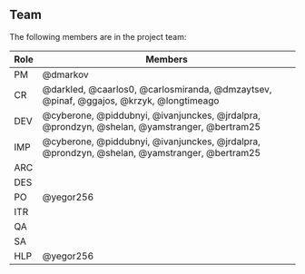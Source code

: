 ## Team

The following members are in the project team:

Role | Members
---|---
PM | @dmarkov
CR | @darkled, @caarlos0, @carlosmiranda, @dmzaytsev, @pinaf, @ggajos, @krzyk, @longtimeago
DEV | @cyberone, @piddubnyi, @ivanjunckes, @jrdalpra, @prondzyn, @shelan, @yamstranger, @bertram25
IMP | @cyberone, @piddubnyi, @ivanjunckes, @jrdalpra, @prondzyn, @shelan, @yamstranger, @bertram25
ARC | 
DES | 
PO | @yegor256
ITR | 
QA | 
SA | 
HLP | @yegor256
